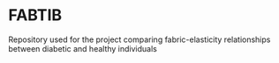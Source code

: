 # FABTIB
Repository used for the project comparing fabric-elasticity relationships between diabetic and healthy individuals
